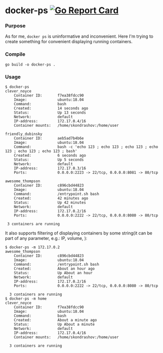# docker-ps [![Go Report Card](https://goreportcard.com/badge/github.com/sergkondr/docker-ps)](https://goreportcard.com/report/github.com/sergkondr/docker-ps)

### Purpose
As for me, `docker ps` is uninformative and inconvenient. Here I'm trying to create something for convenient displaying running containers.

### Compile
```
go build -o docker-ps .
```

### Usage
```
$ docker-ps
clever_noyce
    Container ID:       f7ea38fdcc90
    Image:              ubuntu:18.04
    Command:            bash
    Created:            14 seconds ago
    Status:             Up 13 seconds
    Network:            default
    IP-address:         172.17.0.4/16
    Container mounts:   /home/skondrashov:/home/user

friendly_dubinsky
    Container ID:       aeb5ad7b4b6e
    Image:              ubuntu:18.04
    Command:            bash -c 'echo 123 ; echo 123 ; echo 123 ; echo 123 ; echo 123 ; echo 123 ; bash'
    Created:            6 seconds ago
    Status:             Up 5 seconds
    Network:            default
    IP-address:         172.17.0.3/16
    Ports:              0.0.0.0:2223 -> 22/tcp, 0.0.0.0:8081 -> 80/tcp

awesome_thompson
    Container ID:       c896cbd44823
    Image:              ubuntu:18.04
    Command:            /entrypoint.sh bash
    Created:            42 minutes ago
    Status:             Up 42 minutes
    Network:            default
    IP-address:         172.17.0.2/16
    Ports:              0.0.0.0:2222 -> 22/tcp, 0.0.0.0:8080 -> 80/tcp

 3 containers are running
```

It also supports filtering of displaying containers by some string(it can be part of any parameter, e.g.: IP, volume, ):
```
$ docker-ps -m 172.17.0.2
awesome_thompson
    Container ID:       c896cbd44823
    Image:              ubuntu:18.04
    Command:            /entrypoint.sh bash
    Created:            About an hour ago
    Status:             Up About an hour
    Network:            default
    IP-address:         172.17.0.2/16
    Ports:              0.0.0.0:2222 -> 22/tcp, 0.0.0.0:8080 -> 80/tcp

  3 containers are running
$ docker-ps -m home
clever_noyce
    Container ID:       f7ea38fdcc90
    Image:              ubuntu:18.04
    Command:            bash
    Created:            About a minute ago
    Status:             Up About a minute
    Network:            default
    IP-address:         172.17.0.4/16
    Container mounts:   /home/skondrashov:/home/user

  3 containers are running
```
